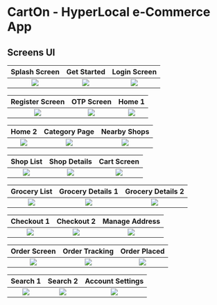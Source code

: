 # CartOn - HyperLocal e-Commerce App

## Screens UI

|                                          **Splash Screen**                                          |                                           **Get Started**                                            |                                          **Login Screen**                                          |
| :-------------------------------------------------------------------------------------------------: | :--------------------------------------------------------------------------------------------------: | :------------------------------------------------------------------------------------------------: |
| <img src="https://github.com/utkkarsh/cartOn.Flutter/blob/master/assets/screenshots/splash.jpg"  /> | <img src="https://github.com/utkkarsh/cartOn.Flutter/blob/master/assets/screenshots/start.jpg"    /> | <img src="https://github.com/utkkarsh/cartOn.Flutter/blob/master/assets/screenshots/login.jpg"  /> |

|                                          **Register Screen**                                          |                                           **OTP Screen**                                           |                                             **Home 1**                                             |
| :---------------------------------------------------------------------------------------------------: | :------------------------------------------------------------------------------------------------: | :------------------------------------------------------------------------------------------------: |
| <img src="https://github.com/utkkarsh/cartOn.Flutter/blob/master/assets/screenshots/register.jpg"  /> | <img src="https://github.com/utkkarsh/cartOn.Flutter/blob/master/assets/screenshots/otp.jpg"    /> | <img src="https://github.com/utkkarsh/cartOn.Flutter/blob/master/assets/screenshots/home1.jpg"  /> |

|                                             **Home 2**                                              |                                           **Category Page**                                            |                                              **Nearby Shops**                                              |
| :-------------------------------------------------------------------------------------------------: | :----------------------------------------------------------------------------------------------------: | :--------------------------------------------------------------------------------------------------------: |
| <img src="https://github.com/utkkarsh/cartOn.Flutter/blob/master/assets/screenshots/home2.jpg"   /> | <img src="https://github.com/utkkarsh/cartOn.Flutter/blob/master/assets/screenshots/category.jpg"   /> | <img src="https://github.com/utkkarsh/cartOn.Flutter/blob/master/assets/screenshots/shop_nearby.jpeg"   /> |

|                                              **Shop List**                                              |                                              **Shop Details**                                              |                                          **Cart Screen**                                           |
| :-----------------------------------------------------------------------------------------------------: | :--------------------------------------------------------------------------------------------------------: | :------------------------------------------------------------------------------------------------: |
| <img src="https://github.com/utkkarsh/cartOn.Flutter/blob/master/assets/screenshots/shop_list.jpg"   /> | <img src="https://github.com/utkkarsh/cartOn.Flutter/blob/master/assets/screenshots/shop_details.jpg"   /> | <img src="https://github.com/utkkarsh/cartOn.Flutter/blob/master/assets/screenshots/cart.jpg"   /> |

|                                              **Grocery List**                                              |                                             **Grocery Details 1**                                             |                                             **Grocery Details 2**                                              |
| :--------------------------------------------------------------------------------------------------------: | :-----------------------------------------------------------------------------------------------------------: | :------------------------------------------------------------------------------------------------------------: |
| <img src="https://github.com/utkkarsh/cartOn.Flutter/blob/master/assets/screenshots/grocery_list.jpg"   /> | <img src="https://github.com/utkkarsh/cartOn.Flutter/blob/master/assets/screenshots/grocery_details.jpg"   /> | <img src="https://github.com/utkkarsh/cartOn.Flutter/blob/master/assets/screenshots/grocery_details1.jpg"   /> |

|                                             **Checkout 1**                                              |                                             **Checkout 2**                                              |                                          **Manage Address**                                           |
| :-----------------------------------------------------------------------------------------------------: | :-----------------------------------------------------------------------------------------------------: | :---------------------------------------------------------------------------------------------------: |
| <img src="https://github.com/utkkarsh/cartOn.Flutter/blob/master/assets/screenshots/checkout1.jpg"   /> | <img src="https://github.com/utkkarsh/cartOn.Flutter/blob/master/assets/screenshots/checkout2.jpg"   /> | <img src="https://github.com/utkkarsh/cartOn.Flutter/blob/master/assets/screenshots/address.jpg"   /> |

|                                           **Order Screen**                                           |                                          **Order Tracking**                                          |                                           **Order Placed**                                           |
| :--------------------------------------------------------------------------------------------------: | :--------------------------------------------------------------------------------------------------: | :--------------------------------------------------------------------------------------------------: |
| <img src="https://github.com/utkkarsh/cartOn.Flutter/blob/master/assets/screenshots/order1.jpg"   /> | <img src="https://github.com/utkkarsh/cartOn.Flutter/blob/master/assets/screenshots/order2.jpg"   /> | <img src="https://github.com/utkkarsh/cartOn.Flutter/blob/master/assets/screenshots/order3.jpg"   /> |

|                                             **Search 1**                                              |                                             **Search 2**                                              |                                         **Account Settings**                                          |
| :---------------------------------------------------------------------------------------------------: | :---------------------------------------------------------------------------------------------------: | :---------------------------------------------------------------------------------------------------: |
| <img src="https://github.com/utkkarsh/cartOn.Flutter/blob/master/assets/screenshots/search1.jpg"   /> | <img src="https://github.com/utkkarsh/cartOn.Flutter/blob/master/assets/screenshots/search2.jpg"   /> | <img src="https://github.com/utkkarsh/cartOn.Flutter/blob/master/assets/screenshots/account.jpg"   /> |
